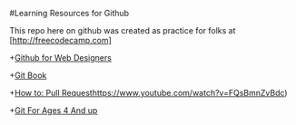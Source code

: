 #Learning Resources for Github

This repo here on github was created as practice for folks at [http://freecodecamp.com]

+[Github for Web Designers](http://www.lynda.com/GitHub-tutorials/GitHub-Web-Designers/162276-2.html)

+[Git Book](http://git-scm.com/book/en/v2)

+[How to: Pull Request](9)https://www.youtube.com/watch?v=FQsBmnZvBdc)

+[Git For Ages 4 And up](https://www.youtube.com/watch?v=1ffBJ4sVUb4)
